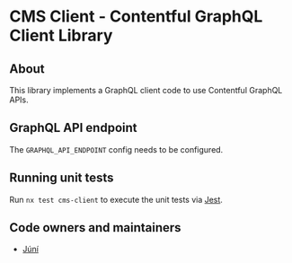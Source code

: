 # CMS Client - Contentful GraphQL Client Library

## About

This library implements a GraphQL client code to use Contentful GraphQL APIs.

## GraphQL API endpoint

The `GRAPHQL_API_ENDPOINT` config needs to be configured.

## Running unit tests

Run `nx test cms-client` to execute the unit tests via [Jest](https://jestjs.io).

## Code owners and maintainers

- [Júní](https://github.com/orgs/island-is/teams/juni/members)
